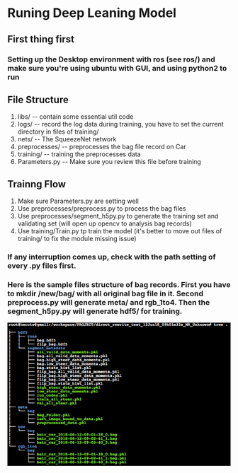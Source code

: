 # Runing Deep Leaning Model

## First thing first

### Setting up the Desktop environment with ros (see ros/) and make sure you're using ubuntu with GUI, and using python2 to run

## File Structure
1. libs/ -- contain some essential util code
2. logs/ -- record the log data during training, you have to set the current directory in files of training/
3. nets/ -- The SqueezeNet network
4. preprocesses/ -- preprocesses the bag file record on Car
5. training/ -- training the preprocesses data
6. Parameters.py -- Make sure you review this file before training

## Trainng Flow
1. Make sure Parameters.py are setting well
2. Use preprocesses/preprocess.py to process the bag files
3. Use preprocesses/segment_h5py.py to generate the training set and validating set (will open up opencv to analysis bag records)
4. Use training/Train.py tp train the model (it's better to move out files of training/ to fix the module missing issue)


### If any interruption comes up, check with the path setting of every .py files first.


### Here is the sample files structure of bag records. First you have to mkdir /new/bag/ with all original bag file in it. Second preprocess.py will generate meta/ and rgb_1to4. Then the segment_h5py.py will generate hdf5/ for training.

![Sample data structure](Sample-bag-record.png)
